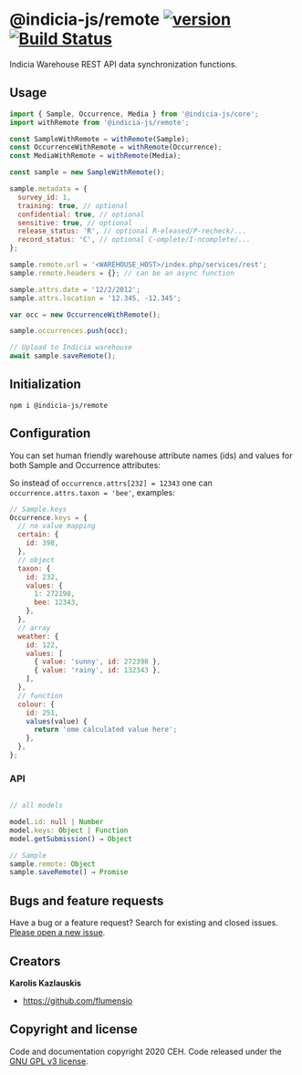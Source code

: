 # @indicia-js/remote [![version](https://img.shields.io/npm/v/@indicia-js/remote/latest.svg)](https://www.npmjs.com/package/@indicia-js/remote) [![Build Status](https://travis-ci.org/Indicia-Team/indicia-js.svg)](https://travis-ci.org/Indicia-Team/indicia-js)

Indicia Warehouse REST API data synchronization functions. 

## Usage

```js
import { Sample, Occurrence, Media } from '@indicia-js/core';
import withRemote from '@indicia-js/remote';

const SampleWithRemote = withRemote(Sample);
const OccurrenceWithRemote = withRemote(Occurrence);
const MediaWithRemote = withRemote(Media);

const sample = new SampleWithRemote();

sample.metadata = {
  survey_id: 1,
  training: true, // optional
  confidential: true, // optional
  sensitive: true, // optional
  release_status: 'R', // optional R-eleased/P-recheck/...
  record_status: 'C', // optional C-omplete/I-ncomplete/...
};

sample.remote.url = '<WAREHOUSE_HOST>/index.php/services/rest';
sample.remote.headers = {}; // can be an async function

sample.attrs.date = '12/2/2012';
sample.attrs.location = '12.345, -12.345';

var occ = new OccurrenceWithRemote();

sample.occurrences.push(occ);

// Upload to Indicia warehouse
await sample.saveRemote();
```

## Initialization

```
npm i @indicia-js/remote
```

## Configuration

You can set human friendly warehouse attribute names (ids) and values for both Sample and Occurrence
attributes:

So instead of `occurrence.attrs[232] = 12343` one can
`occurrence.attrs.taxon = 'bee'`, examples:

```javascript
// Sample.keys
Occurrence.keys = {
  // no value mapping
  certain: {
    id: 398,
  },
  // object
  taxon: {
    id: 232,
    values: {
      1: 272198,
      bee: 12343,
    },
  },
  // array
  weather: {
    id: 122,
    values: [
      { value: 'sunny', id: 272398 },
      { value: 'rainy', id: 132343 },
    ],
  },
  // function
  colour: {
    id: 251,
    values(value) {
      return 'ome calculated value here';
    },
  },
};
```

### API

```typescript

// all models

model.id: null | Number
model.keys: Object | Function
model.getSubmission() ⇒ Object

// Sample
sample.remote: Object
sample.saveRemote() ⇒ Promise
```

## Bugs and feature requests

Have a bug or a feature request? Search for existing and closed issues. [Please open a new issue](https://github.com/Indicia-Team/indicia-js/issues).

## Creators

**Karolis Kazlauskis**

- <https://github.com/flumensio>

## Copyright and license

Code and documentation copyright 2020 CEH. Code released under the [GNU GPL v3 license](LICENSE).
